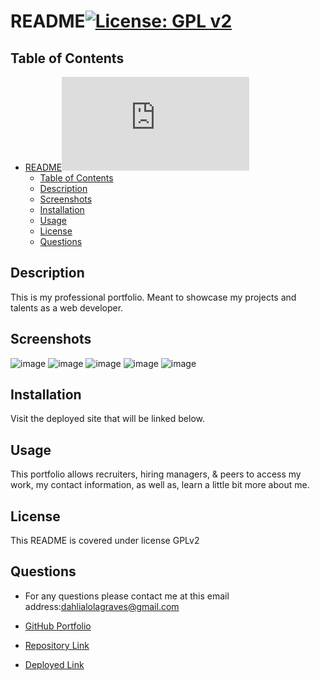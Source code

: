 # README[![License: GPL v2](https://img.shields.io/badge/License-GPL_v2-blue.svg)](https://www.gnu.org/licenses/old-licenses/gpl-2.0.en.html)
## Table of Contents
- [README![License: GPL v2](https://www.gnu.org/licenses/old-licenses/gpl-2.0.en.html)](#readme)
  - [Table of Contents](#table-of-contents)
  - [Description](#description)
  - [Screenshots](#screenshots)
  - [Installation](#installation)
  - [Usage](#usage)
  - [License](#license)
  - [Questions](#questions)

## Description
This is my professional portfolio. Meant to showcase my projects and talents as a web developer. 

## Screenshots
![image](https://user-images.githubusercontent.com/98775943/171544772-58a9a954-c24b-4731-8212-fcf7f3481e7f.png)
![image](https://user-images.githubusercontent.com/98775943/171544808-a1b7a1e3-7771-4085-b3ae-139339c86099.png)
![image](https://user-images.githubusercontent.com/98775943/171544848-15e88385-f445-4148-8733-1d0bb5f8acde.png)
![image](https://user-images.githubusercontent.com/98775943/171544874-92ace391-0305-4a5d-a615-891bda553ea9.png)
![image](https://user-images.githubusercontent.com/98775943/171544920-c2f214d9-2cd7-4c00-bfce-39c924e783b0.png)

## Installation
Visit the deployed site that will be linked below. 

## Usage
This portfolio allows recruiters, hiring managers, & peers to access my work, my contact information, as well as, learn a little bit more about me. 

## License

This README is covered under license GPLv2

## Questions
* For any questions please contact me at this email address:dahlialolagraves@gmail.com

* [GitHub Portfolio](https://github.com/DahliaGRV)

* [Repository Link](https://github.com/DahliaGRV/My-Portfolio)
* [Deployed Link](https://dahliagravesportfolio.herokuapp.com/)
 
  
